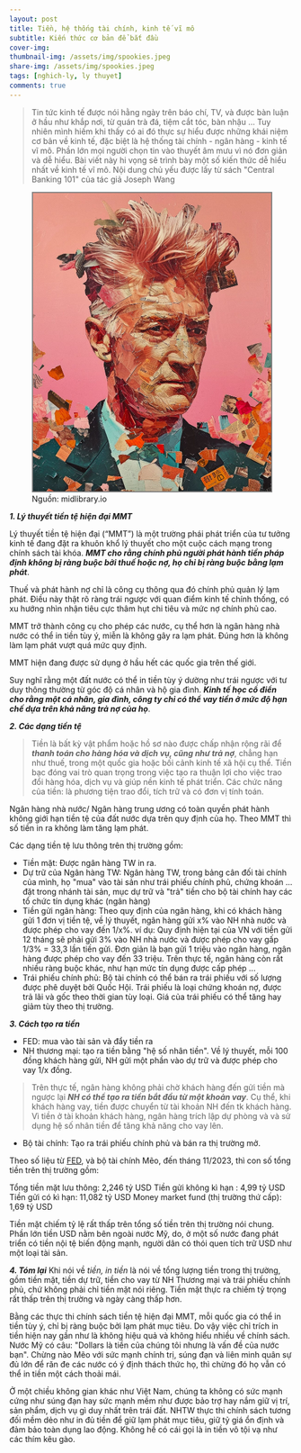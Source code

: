 ```yaml
---
layout: post
title: Tiền, hệ thống tài chính, kinh tế vĩ mô
subtitle: Kiến thức cơ bản để bắt đầu
cover-img: 
thumbnail-img: /assets/img/spookies.jpeg
share-img: /assets/img/spookies.jpeg
tags: [nghich-ly, ly thuyet]
comments: true
---
```


> Tin tức kinh tế được nói hằng ngày trên báo chí, TV, và được bàn luận ở hầu như khắp nơi, từ quán trà đá, tiệm cắt tóc, bàn nhậu ... Tuy nhiên mình hiếm khi thấy có ai đó thực sự hiểu được những khái niệm cơ bản về kinh tế, đặc biệt là hệ thống tài chính - ngân hàng - kinh tế vĩ mô. Phần lớn mọi người chọn tin vào thuyết âm mưu vì nó đơn giản và dễ hiểu. 
> Bài viết này hi vọng sẽ trình bày một số kiến thức dễ hiểu nhất về kinh tế vĩ mô. 
> Nội dung chủ yếu được lấy từ sách "Central Banking 101" của tác giả Joseph Wang

<figure>
<img src="/assets/img/portrait.jpg" alt="Yoga cat" style="border: 2px solid  gray;">
<figcaption>Nguồn: midlibrary.io
</figcaption>
</figure>

***1\. Lý thuyết tiền tệ hiện đại MMT***

Lý thuyết tiền tệ hiện đại (“MMT”) là một trường phái phát triển của tư tưởng kinh tế đang đặt ra khuôn khổ lý thuyết cho một
cuộc cách mạng trong chính sách tài khóa. ***MMT cho rằng chính phủ người phát hành tiền pháp định không bị ràng buộc bởi thuế hoặc nợ, họ chỉ bị ràng buộc bằng lạm phát***. 

Thuế và phát hành nợ chỉ là công cụ thông qua đó chính phủ quản lý lạm phát. Điều này thật rõ ràng trái ngược với quan điểm kinh tế chính thống, có xu hướng nhìn nhận tiêu cực thâm hụt chi tiêu và mức nợ chính phủ cao.

MMT trở thành công cụ cho phép các nước, cụ thể hơn là ngân hàng nhà nước có thể in tiền tùy ý, miễn là không gây ra lạm phát. Đúng hơn là không làm lạm phát vượt quá mức quy định. 

MMT hiện đang được sử dụng ở hầu hết các quốc gia trên thế giới.

Suy nghĩ rằng một đất nước có thể in tiền tùy ý dường như trái ngược với tư duy thông thường từ góc độ cá nhân và hộ gia đình. ***Kinh tế học cổ điển cho rằng một cá nhân, gia đình, công ty chỉ có thể vay tiền ở mức độ hạn chế dựa trên khả năng trả nợ của họ***. 


***2\. Các dạng tiền tệ***

> Tiền là bất kỳ vật phẩm hoặc hồ sơ nào được chấp nhận rộng rãi để ***thanh toán cho hàng hóa và dịch vụ, cũng như trả nợ***, chẳng hạn như thuế, trong một quốc gia hoặc bối cảnh kinh tế xã hội cụ thể. Tiền bạc đóng vai trò quan trọng trong việc tạo ra thuận lợi cho việc trao đổi hàng hóa, dịch vụ và giúp nền kinh tế phát triển. Các chức năng của tiền: là phương tiện trao đổi, tích trữ và có đơn vị tính toán.

Ngân hàng nhà nước/ Ngân hàng trung ương có toàn quyền phát hành không giới hạn tiền tệ của đất nước dựa trên quy định của họ. Theo MMT thì số tiền in ra không làm tăng lạm phát.

Các dạng tiền tệ lưu thông trên thị trường gồm:

- Tiền mặt: Được ngân hàng TW in ra.
- Dự trữ của Ngân hàng TW: Ngân hàng TW, trong bảng cân đối tài chính của mình, họ "mua" vào tài sản như trái phiếu chính phủ, chứng khoán ... đặt trong nhánh tài sản, mục dự trữ và "trả" tiền cho bộ tài chính hay các tổ chức tín dụng khác (ngân hàng)
- Tiền gửi ngân hàng: Theo quy định của ngân hàng, khi có khách hàng gửi 1 đơn vị tiền tệ, về lý thuyết, ngân hàng gửi x% vào NH nhà nước và được phép cho vay đến 1/x%. ví dụ: Quy định hiện tại của VN với tiền gửi 12 tháng sẽ phải gửi 3% vào NH nhà nước và được phép cho vay gấp 1/3% = 33,3 lần tiền gửi. Đơn giản là bạn gửi 1 triệu vào ngân hàng, ngân hàng được phép cho vay đến 33 triệu. Trên thực tế, ngân hàng còn rất nhiều ràng buộc khác, như hạn mức tín dụng được cấp phép ...
- Trái phiếu chính phủ: Bộ tài chính có thể bán ra trái phiếu với số lượng được phê duyệt bởi Quốc Hội. Trái phiếu là loại chứng khoán nợ, được trả lãi và gốc theo thời gian tùy loại. Giá của trái phiếu có thể tăng hay giảm tùy theo thị trường.

***3\. Cách tạo ra tiền***

- FED: mua vào tài sản và đẩy tiền ra
- NH thương mại: tạo ra tiền bằng "hệ số nhân tiền". Về lý thuyết, mỗi 100 đồng khách hàng gửi, NH gửi một phần vào dự trữ và được phép cho vay 1/x đồng.
> Trên thực tế, ngân hàng không phải chờ khách hàng đến gửi tiền mà ngược lại ***NH có thể tạo ra tiền bắt đầu từ một khoản vay***. Cụ thể, khi khách hàng vay, tiền được chuyển từ tài khoản NH đến tk khách hàng. Vì tiền ở tài khoản khách hàng, ngân hàng trích lập dự phòng và và sử dụng hệ số nhân tiền để tăng khả năng cho vay lên.
- Bộ tài chính: Tạo ra trái phiếu chính phủ và bán ra thị trường mở.

Theo số liệu từ [FED](https://www.federalreserve.gov/releases/h6/current/default.htm), và bộ tài chính Mẽo, đến tháng 11/2023, thì con số tổng tiền trên thị trường gồm:

Tổng tiền mặt lưu thông: 2,246 tỷ USD
Tiền gửi không kì hạn : 4,99 tỷ USD
Tiền gửi có kì hạn: 11,082 tỷ USD
Money market fund (thị trường thứ cấp): 1,69 tỷ USD 

Tiền mặt chiếm tỷ lệ rất thấp trên tổng số tiền trên thị trường nói chung. Phần lớn tiền USD nằm bên ngoài nước Mỹ, do, ở một số nước đang phát triển có tiền nội tệ biến động mạnh, người dân có thói quen tích trữ USD như một loại tài sản. 

***4\. Tóm lại***
Khi nói về *tiền, in tiền* là nói về tổng lượng tiền trong thị trường, gồm tiền mặt, tiền dự trữ, tiền cho vay từ NH Thương mại và trái phiếu chính phủ, chứ không phải chỉ tiền mặt nói riêng. Tiền mặt thực ra chiếm tỷ trọng rất thấp trên thị trường và ngày càng thấp hơn. 

Bằng các thực thi chính sách tiền tệ hiện đại MMT, mỗi quốc gia có thể in tiền tùy ý, chỉ bị ràng buộc bởi lạm phát mục tiêu. Do vậy việc chỉ trích in tiền hiện nay gần như là không hiệu quả và không hiểu nhiều về chính sách. Nước Mỹ có câu: "Dollars là tiền của chúng tôi nhưng là vấn đề của nước bạn". Chừng nào Mẽo với sức mạnh chính trị, súng đạn và liên minh quân sự đủ lớn để răn đe các nước có ý định thách thức họ, thì chừng đó họ vẫn có thể in tiền một cách thoải mái. 

Ở một chiều không gian khác như Việt Nam, chúng ta không có sức mạnh cứng như súng đạn hay sức mạnh mềm như được bảo trợ hay nắm giữ vị trí, sản phẩm, dịch vụ gì duy nhất trên trái đất. NHTW thực thi chính sách tương đối mềm dẻo như in đủ tiền để giữ lạm phát mục tiêu, giữ tỷ giá ổn định và đảm bảo toàn dụng lao động. Không hề có cái gọi là in tiền vô tội vạ như các thím kêu gào. 

